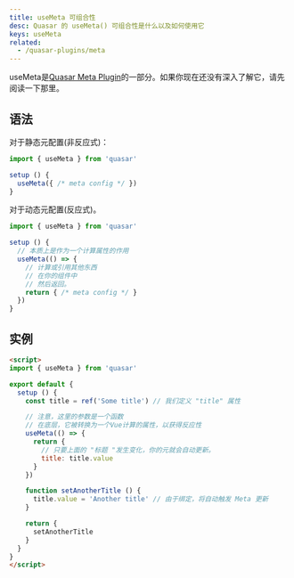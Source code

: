 ```yaml
---
title: useMeta 可组合性
desc: Quasar 的 useMeta() 可组合性是什么以及如何使用它
keys: useMeta
related:
  - /quasar-plugins/meta
---
```


useMeta是[Quasar Meta Plugin](/quasar-plugins/meta)的一部分。如果你现在还没有深入了解它，请先阅读一下那里。

## 语法

对于静态元配置(非反应式)：

```js
import { useMeta } from 'quasar'

setup () {
  useMeta({ /* meta config */ })
}
```

对于动态元配置(反应式)。

```js
import { useMeta } from 'quasar'

setup () {
  // 本质上是作为一个计算属性的作用
  useMeta(() => {
    // 计算或引用其他东西
    // 在你的组件中
    // 然后返回。
    return { /* meta config */ }
  })
}
```

## 实例

```html
<script>
import { useMeta } from 'quasar'

export default {
  setup () {
    const title = ref('Some title') // 我们定义 "title" 属性

    // 注意，这里的参数是一个函数
    // 在底层，它被转换为一个Vue计算的属性，以获得反应性
    useMeta(() => {
      return {
        // 只要上面的 "标题 "发生变化，你的元就会自动更新。
        title: title.value
      }
    })

    function setAnotherTitle () {
      title.value = 'Another title' // 由于绑定，将自动触发 Meta 更新
    }

    return {
      setAnotherTitle
    }
  }
}
</script>
```
